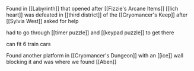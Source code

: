 Found in [[Labyrinth]] that opened after [[Fizzie's Arcane Items]] [[lich heart]] was defeated in [[third district]] of the [[Cryomancer's Keep]] after [[Sylvia West]] asked for help

had to go through [[timer puzzle]] and [[keypad puzzle]] to get there

can fit 6 train cars

Found another platform in [[Cryomancer's Dungeon]] with an [[ice]] wall blocking it and was where we found [[Aben]]